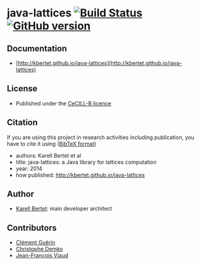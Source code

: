 java-lattices [![Build Status](https://travis-ci.org/kbertet/java-lattices.png)](https://travis-ci.org/kbertet/java-lattices) [![GitHub version](https://badge.fury.io/gh/kbertet%2Fjava-lattices.png)](http://badge.fury.io/gh/kbertet%2Fjava-lattices)
=============

Documentation
-------------

* [http://kbertet.github.io/java-lattices](http://kbertet.github.io/java-lattices)

License
--------

* Published under the [CeCILL-B licence](http://www.cecill.info/licences/Licence_CeCILL-B_V1-en.html)

Citation
--------

If you are using this project in research activities including publication, you have to cite it using ([BibTeX format](https://raw.github.com/kbertet/java-lattices/master/cite.bib))
* authors: Karell Bertet et al
* title: java-lattices: a Java library for lattices computation
* year: 2014
* how published: http://kbertet.github.io/java-lattices

Author
------

* [Karell Bertet](https://github.com/kbertet): main developer architect

Contributors
------------

* [Clément Guérin](https://github.com/guerinclement)
* [Christophe Demko](https://github.com/chdemko)
* [Jean-François Viaud](https://github.com/JeanFrancoisViaud)
